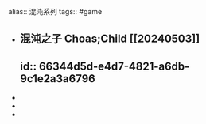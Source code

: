 alias:: 混沌系列
tags:: #game

- ## 混沌之子 Choas;Child [[20240503]]
  id:: 66344d5d-e4d7-4821-a6db-9c1e2a3a6796
  -
-
-
-